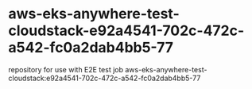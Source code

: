 # aws-eks-anywhere-test-cloudstack-e92a4541-702c-472c-a542-fc0a2dab4bb5-77
repository for use with E2E test job aws-eks-anywhere-test-cloudstack:e92a4541-702c-472c-a542-fc0a2dab4bb5-77
